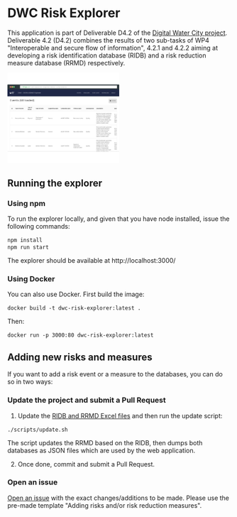 # DWC Risk Explorer

This application is part of Deliverable D4.2 of the [Digital Water City project](https://www.digital-water.city/). Deliverable 4.2 (D4.2) combines the results of two sub-tasks of WP4 "Interoperable and secure flow of information", 4.2.1 and 4.2.2 aiming at developing a risk identification database (RIDB) and a risk reduction measure database (RRMD) respectively.

<img src="https://github.com/SINTEF-Infosec/dwc-risk-explorer/blob/master/screenshots/events.png" width="50%">


## Running the explorer

### Using npm
To run the explorer locally, and given that you have node installed, issue the following commands:

```
npm install
npm run start 
```

The explorer should be available at http://localhost:3000/

### Using Docker

You can also use Docker. First build the image:

```
docker build -t dwc-risk-explorer:latest .
```

Then:

```
docker run -p 3000:80 dwc-risk-explorer:latest
```

## Adding new risks and measures

If you want to add a risk event or a measure to the databases, you can do so in two ways:

### Update the project and submit a Pull Request

1. Update the [RIDB and RRMD Excel files](https://github.com/SINTEF-Infosec/dwc-risk-explorer/tree/master/data) and then run the update script:

```
./scripts/update.sh
```
The script updates the RRMD based on the RIDB, then dumps both databases as JSON files which are used by the web application.

2. Once done, commit and submit a Pull Request. 

### Open an issue

[Open an issue](https://github.com/SINTEF-Infosec/dwc-risk-explorer/issues/new/choose) with the exact changes/additions to be made. Please use the pre-made template "Adding risks and/or risk reduction measures".
